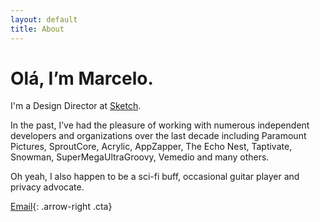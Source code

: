 ```yaml
---
layout: default
title: About
---
```


# Olá, I’m Marcelo.

I'm a Design Director at [Sketch](https://sketch.com/).

In the past, I’ve had the pleasure of working with numerous independent developers and organizations over the last decade including Paramount Pictures, SproutCore, Acrylic, AppZapper, The Echo Nest, Taptivate, Snowman, SuperMegaUltraGroovy, Vemedio and many others.

Oh yeah, I also happen to be a sci-fi buff, occasional guitar player and privacy advocate.

[Email](&#109;&#97;&#105;&#108;&#116;&#111;&#58;%6D%61%72%63%65%6C%6F%40%6D%6D%61%72%66%69%6C%2E%63%6F%6D){: .arrow-right .cta}
